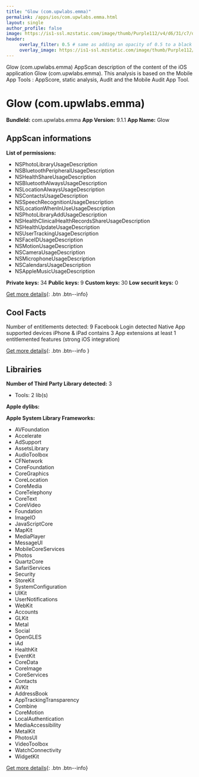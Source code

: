 ```yaml
---
title: "Glow (com.upwlabs.emma)"
permalink: /apps/ios/com.upwlabs.emma.html
layout: single
author_profile: false
image: https://is1-ssl.mzstatic.com/image/thumb/Purple112/v4/d6/31/c7/d631c7a7-5cce-738d-1587-b0f8a5de3cd6/AppIcon-0-1x_U007emarketing-0-7-0-85-220.png/512x512bb.jpg
header: 
     overlay_filter: 0.5 # same as adding an opacity of 0.5 to a black background
     overlay_image: https://is1-ssl.mzstatic.com/image/thumb/Purple112/v4/d6/31/c7/d631c7a7-5cce-738d-1587-b0f8a5de3cd6/AppIcon-0-1x_U007emarketing-0-7-0-85-220.png/512x512bb.jpg
---
```

Glow (com.upwlabs.emma) AppScan description of the content of the iOS application Glow (com.upwlabs.emma). This analysis is based on the Mobile App Tools : AppScore, static analysis, Audit and the Mobile Audit App Tool.

# Glow (com.upwlabs.emma)

**BundleId:** com.upwlabs.emma
**App Version:** 9.1.1
**App Name:** Glow


## AppScan informations 

**List of permissions:** 
- NSPhotoLibraryUsageDescription
- NSBluetoothPeripheralUsageDescription
- NSHealthShareUsageDescription
- NSBluetoothAlwaysUsageDescription
- NSLocationAlwaysUsageDescription
- NSContactsUsageDescription
- NSSpeechRecognitionUsageDescription
- NSLocationWhenInUseUsageDescription
- NSPhotoLibraryAddUsageDescription
- NSHealthClinicalHealthRecordsShareUsageDescription
- NSHealthUpdateUsageDescription
- NSUserTrackingUsageDescription
- NSFaceIDUsageDescription
- NSMotionUsageDescription
- NSCameraUsageDescription
- NSMicrophoneUsageDescription
- NSCalendarsUsageDescription
- NSAppleMusicUsageDescription
  
  
**Private keys:** 34
**Public keys:** 9
**Custom keys:** 30
**Low securit keys:** 0
  
[Get more details](/pricing.html){: .btn .btn--info}

## Cool Facts

Number of entitlements detected: 9
Facebook Login detected
Native App
supported devices iPhone & iPad
contains 3 App extensions
at least 1 entitlemented features (strong iOS integration)
  
[Get more details](/pricing.html){: .btn .btn--info }

## Librairies 
**Number of Third Party Library detected:** 3
- Tools: 2 lib(s)


**Apple dylibs:**


**Apple System Library Frameworks:**
- AVFoundation
- Accelerate
- AdSupport
- AssetsLibrary
- AudioToolbox
- CFNetwork
- CoreFoundation
- CoreGraphics
- CoreLocation
- CoreMedia
- CoreTelephony
- CoreText
- CoreVideo
- Foundation
- ImageIO
- JavaScriptCore
- MapKit
- MediaPlayer
- MessageUI
- MobileCoreServices
- Photos
- QuartzCore
- SafariServices
- Security
- StoreKit
- SystemConfiguration
- UIKit
- UserNotifications
- WebKit
- Accounts
- GLKit
- Metal
- Social
- OpenGLES
- iAd
- HealthKit
- EventKit
- CoreData
- CoreImage
- CoreServices
- Contacts
- AVKit
- AddressBook
- AppTrackingTransparency
- Combine
- CoreMotion
- LocalAuthentication
- MediaAccessibility
- MetalKit
- PhotosUI
- VideoToolbox
- WatchConnectivity
- WidgetKit


  
[Get more details](/pricing.html){: .btn .btn--info}

